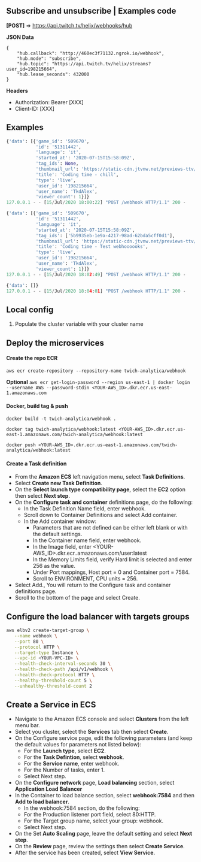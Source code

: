 ## Subscribe and unsubscribe | Examples code

**[POST]** => https://api.twitch.tv/helix/webhooks/hub

**JSON Data**
```
{
    "hub.callback": "http://460ec3f71132.ngrok.io/webhook",
    "hub.mode": "subscribe",
    "hub.topic": "https://api.twitch.tv/helix/streams?user_id=198215664",
    "hub.lease_seconds": 432000
}
```

**Headers**

- Authorization: Bearer [XXX]
- Client-ID: [XXX]

## Examples

```python
{'data': [{'game_id': '509670',
           'id': '51311442',
           'language': 'it',
           'started_at': '2020-07-15T15:58:09Z',
           'tag_ids': None,
           'thumbnail_url': 'https://static-cdn.jtvnw.net/previews-ttv/live_user_tkdalex-{width}x{height}.jpg',
           'title': 'Coding time - chill',
           'type': 'live',
           'user_id': '198215664',
           'user_name': 'TkdAlex',
           'viewer_count': 1}]}
127.0.0.1 - - [15/Jul/2020 18:00:22] "POST /webhook HTTP/1.1" 200 -
```

```python
{'data': [{'game_id': '509670',
           'id': '51311442',
           'language': 'it',
           'started_at': '2020-07-15T15:58:09Z',
           'tag_ids': ['5b9935eb-1e9a-4217-98ad-62bda5cff0d1'],
           'thumbnail_url': 'https://static-cdn.jtvnw.net/previews-ttv/live_user_tkdalex-{width}x{height}.jpg',
           'title': 'Coding time - Test webhoooooks',
           'type': 'live',
           'user_id': '198215664',
           'user_name': 'TkdAlex',
           'viewer_count': 1}]}
127.0.0.1 - - [15/Jul/2020 18:02:49] "POST /webhook HTTP/1.1" 200 -
```

```python
{'data': []}
127.0.0.1 - - [15/Jul/2020 18:04:01] "POST /webhook HTTP/1.1" 200 -
```

## Local config
1. Populate the cluster variable with your cluster name

## Deploy the microservices

#### Create the repo ECR
`aws ecr create-repository --repository-name twich-analytica/webhook`

**Optional**
`aws ecr get-login-password --region us-east-1 | docker login --username AWS --password-stdin <YOUR-AWS_ID>.dkr.ecr.us-east-1.amazonaws.com`

#### Docker, build tag & push

`docker build -t twich-analytica/webhook .`

`docker tag twich-analytica/webhook:latest <YOUR-AWS_ID>.dkr.ecr.us-east-1.amazonaws.com/twich-analytica/webhook:latest`

`docker push <YOUR-AWS_ID>.dkr.ecr.us-east-1.amazonaws.com/twich-analytica/webhook:latest`

#### Create a Task definition
- From the **Amazon ECS** left navigation menu, select **Task Definitions**.
- Select **Create new Task Definition**.
- On the **Select launch type compatibility page**, select the **EC2** option then select **Next step**.
- On the **Configure task and container** definitions page, do the following:
  - In the Task Definition Name field, enter webhook.
  - Scroll down to Container Definitions and select Add container.
  - In the Add container window:
     - Parameters that are not defined can be either left blank or with the default settings.
     - In the Container name field, enter webhook.
     - In the Image field, enter <YOUR-AWS_ID>.dkr.ecr.<YOU-REGION>.amazonaws.com/user:latest
     - In the Memory Limits field, verify Hard limit is selected and enter 256 as the value.
     - Under Port mappings, Host port = 0 and Container port = 7584. 
     - Scroll to ENVIRONMENT, CPU units = 256.
- Select Add., You will return to the Configure task and container definitions page.
- Scroll to the bottom of the page and select Create.
  
## Configure the load balancer with targets groups
```sh
aws elbv2 create-target-group \
   --name webhook \
   --port 80 \
   --protocol HTTP \
   --target-type Instance \
   --vpc-id <YOUR-VPC-ID> \
   --health-check-interval-seconds 30 \
   --health-check-path /api/v1/webhook \
   --health-check-protocol HTTP \
   --healthy-threshold-count 5 \
   --unhealthy-threshold-count 2
```

## Create a Service in ECS
- Navigate to the Amazon ECS console and select **Clusters** from the left menu bar.
- Select you cluster, select the **Services** tab then select **Create**.
- On the Configure service page, edit the following parameters (and keep the default values for parameters not listed below): 
  - For the **Launch type**, select **EC2**.
  - For the **Task Defintion**, select **webhook**.
  - For the **Service name**, enter webhook. 
  - For the Number of tasks, enter 1.
  - Select Next step.
- On the **Configure network** page, **Load balancing** section, select **Application Load Balancer**
- In the Container to load balance section, select **webhook:7584** and then **Add to load balancer**.
  - In the webhook:7584 section, do the following:
  - For the Production listener port field, select 80:HTTP.
  - For the Target group name, select your group: webhook.
  - Select Next step.
- On the Set **Auto Scaling** page, leave the default setting and select **Next step**.
- On the **Review** page, review the settings then select **Create Service**.
- After the service has been created, select **View Service**.
